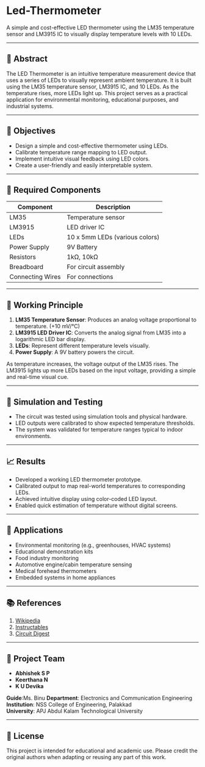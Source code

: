 # Led-Thermometer
A simple and cost-effective LED thermometer using the LM35 temperature sensor and LM3915 IC to visually display temperature levels with 10 LEDs.

---

## 📌 Abstract

The LED Thermometer is an intuitive temperature measurement device that uses a series of LEDs to visually represent ambient temperature. It is built using the LM35 temperature sensor, LM3915 IC, and 10 LEDs. As the temperature rises, more LEDs light up. This project serves as a practical application for environmental monitoring, educational purposes, and industrial systems.

---

## 🎯 Objectives

- Design a simple and cost-effective thermometer using LEDs.
- Calibrate temperature range mapping to LED output.
- Implement intuitive visual feedback using LED colors.
- Create a user-friendly and easily interpretable system.

---

## 🔧 Required Components

| Component           | Description                  |
|--------------------|------------------------------|
| LM35               | Temperature sensor           |
| LM3915             | LED driver IC                |
| LEDs               | 10 x 5mm LEDs (various colors) |
| Power Supply       | 9V Battery                   |
| Resistors          | 1kΩ, 10kΩ                     |
| Breadboard         | For circuit assembly          |
| Connecting Wires   | For connections               |

---

## 🔬 Working Principle

1. **LM35 Temperature Sensor**: Produces an analog voltage proportional to temperature. (+10 mV/°C)
2. **LM3915 LED Driver IC**: Converts the analog signal from LM35 into a logarithmic LED bar display.
3. **LEDs**: Represent different temperature levels visually.
4. **Power Supply**: A 9V battery powers the circuit.

As temperature increases, the voltage output of the LM35 rises. The LM3915 lights up more LEDs based on the input voltage, providing a simple and real-time visual cue.

---

## 🧪 Simulation and Testing

- The circuit was tested using simulation tools and physical hardware.
- LED outputs were calibrated to show expected temperature thresholds.
- The system was validated for temperature ranges typical to indoor environments.

---

## 📈 Results

- Developed a working LED thermometer prototype.
- Calibrated output to map real-world temperatures to corresponding LEDs.
- Achieved intuitive display using color-coded LED layout.
- Enabled quick estimation of temperature without digital screens.

---
## 📌 Applications

- Environmental monitoring (e.g., greenhouses, HVAC systems)
- Educational demonstration kits
- Food industry monitoring
- Automotive engine/cabin temperature sensing
- Medical forehead thermometers
- Embedded systems in home appliances

---

## 📚 References

1. [Wikipedia](https://www.wikipedia.org)
2. [Instructables](https://www.instructables.com/)
3. [Circuit Digest](https://circuitdigest.com/)

---

## 👥 Project Team

- **Abhishek S P** 
- **Keerthana N** 
- **K U Devika** 

**Guide**:Ms. Binu 
**Department**: Electronics and Communication Engineering  
**Institution**: NSS College of Engineering, Palakkad  
**University**: APJ Abdul Kalam Technological University 

---
## 📜 License

This project is intended for educational and academic use. Please credit the original authors when adapting or reusing any part of this work.


